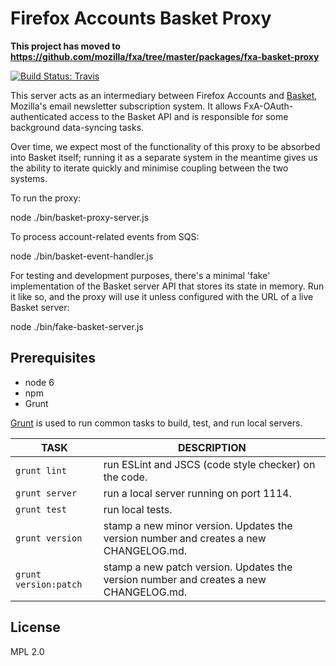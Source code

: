 # Firefox Accounts Basket Proxy

**This project has moved to https://github.com/mozilla/fxa/tree/master/packages/fxa-basket-proxy**


[![Build Status: Travis](https://travis-ci.org/mozilla/fxa-basket-proxy.svg?branch=master)](https://travis-ci.org/mozilla/fxa-basket-proxy)

This server acts as an intermediary between Firefox Accounts and
[Basket](http://basket.readthedocs.org/en/latest/), Mozilla's email newsletter
subscription system.  It allows FxA-OAuth-authenticated access to the Basket API
and is responsible for some background data-syncing tasks.

Over time, we expect most of the functionality of this proxy to be absorbed
into Basket itself; running it as a separate system in the meantime gives us
the ability to iterate quickly and minimise coupling between the two systems.

To run the proxy:

  node ./bin/basket-proxy-server.js

To process account-related events from SQS:

  node ./bin/basket-event-handler.js

For testing and development purposes, there's a minimal 'fake' implementation
of the Basket server API that stores its state in memory.  Run it like so,
and the proxy will use it unless configured with the URL of a live Basket
server:

  node ./bin/fake-basket-server.js

## Prerequisites
* node 6
* npm
* Grunt

[Grunt](http://gruntjs.com/) is used to run common tasks to build, test, and run local servers.

| TASK | DESCRIPTION |
|------|-------------|
| `grunt lint` | run ESLint and JSCS (code style checker) on the code. |
| `grunt server` | run a local server running on port 1114. |
| `grunt test` | run local tests. |
| `grunt version` | stamp a new minor version. Updates the version number and creates a new CHANGELOG.md. |
| `grunt version:patch` | stamp a new patch version. Updates the version number and creates a new CHANGELOG.md. |

## License

MPL 2.0
